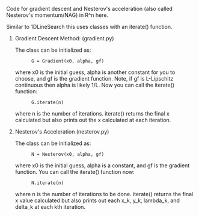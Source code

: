 Code for gradient descent and Nesterov's acceleration (also called Nesterov's momentum/NAG) in R^n here. 

Similar to 1DLineSearch this uses classes with an iterate() function.

1) Gradient Descent Method: (gradient.py)

   The class can be initialized as:

             G = Gradient(x0, alpha, gf)

   where x0 is the initial guess, alpha is another constant for you to choose, and gf is the gradient function. Note, if gf is L-Lipschitz continuous then alpha is likely 1/L. Now you can call the iterate() function:

             G.iterate(n)

   where n is the number of iterations. iterate() returns the final x calculated but also prints out the x calculated at each iteration.

2) Nesterov's Acceleration (nesterov.py)

   The class can be initialized as:

             N = Nesterov(x0, alpha, gf) 

   where x0 is the initial guess, alpha is a constant, and gf is the gradient function. You can call the iterate() function now:

             N.iterate(n)

   where n is the number of iterations to be done. iterate() returns the final x value calculated but also prints out each x_k, y_k, lambda_k, and delta_k at each kth iteration. 

   